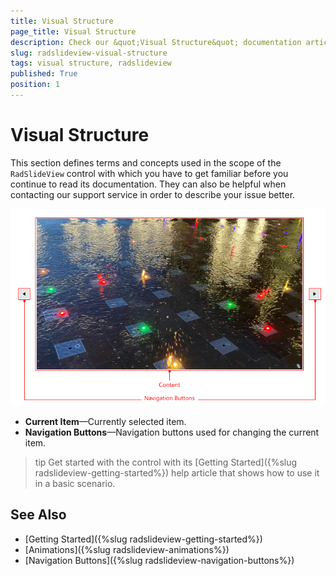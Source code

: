 ```yaml
---
title: Visual Structure
page_title: Visual Structure
description: Check our &quot;Visual Structure&quot; documentation article for the RadSlideView control.
slug: radslideview-visual-structure
tags: visual structure, radslideview
published: True
position: 1
---
```


# Visual Structure

This section defines terms and concepts used in the scope of the `RadSlideView` control with which you have to get familiar before you continue to read its documentation. They can also be helpful when contacting our support service in order to describe your issue better.

![{{ site.framework_name }} RadSlideView Visual Structure](images/radslideview-visual-structure-0.png)

* __Current Item__&mdash;Currently selected item.
* __Navigation Buttons__&mdash;Navigation buttons used for changing the current item.

>tip  Get started with the control with its [Getting Started]({%slug radslideview-getting-started%}) help article that shows how to use it in a basic scenario.

## See Also
* [Getting Started]({%slug radslideview-getting-started%})
* [Animations]({%slug radslideview-animations%})
* [Navigation Buttons]({%slug radslideview-navigation-buttons%})